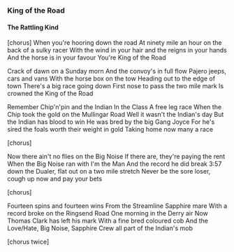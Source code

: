 ### King of the Road
#### The Rattling Kind

[chorus]
When you're hooring down the road
At ninety mile an hour on the back of a sulky racer
With the wind in your hair and the reigns in your hands
And the horse is in your favour
You're King of the Road

Crack of dawn on a Sunday morn
And the convoy's in full flow
Pajero jeeps, cars and vans
With the horse box on the tow
Heading out to the edge of town
There's a big race going down
First nose to pass the two mile mark
Is crowned the King of the Road

Remember Chip'n'pin and the Indian
In the Class A free leg race
When the Chip took the gold on the Mullingar Road
Well it wasn't the Indian's day
But the Indian has blood to win
He was bred by the big Gang Joyce
For he's sired the foals worth their weight in gold
Taking home now many a race

[chorus]

Now there ain't no flies on the Big Noise
If there are, they're paying the rent
When the Big Noise ran with I'm the Man
And the record he did break
3:57 down the Dualer, flat out on a two mile stretch
Never be the sore loser, cough up now and pay your bets

[chorus]

Fourteen spins and fourteen wins
From the Streamline Sapphire mare
With a record broke on the Ringsend Road
One morning in the Derry air
Now Thomas Clark has left his mark
With a fine bred coloured cob
And the Love/Hate, Big Noise, Sapphire Crew all part of the Indian's mob

[chorus twice]
